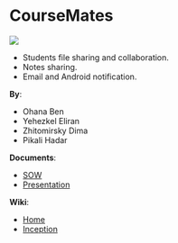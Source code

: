 CourseMates
===========

<p style="image align: left"><img src="https://github.com/CourseMates/CourseMates/blob/master/Images/CourseMate.gif?raw=true"/></p>

* Students file sharing and collaboration.
* Notes sharing.
* Email and Android notification.

__By__:
* Ohana Ben
* Yehezkel Eliran 
* Zhitomirsky Dima
* Pikali Hadar

__Documents__:
* [SOW](https://github.com/CourseMates/CourseMates/blob/master/Files/SOW+%D7%A4%D7%A8%D7%95%D7%99%D7%99%D7%A7%D7%98.docx?raw=true)
* [Presentation](https://github.com/CourseMates/CourseMates/blob/master/Files/CourseMates_Project.pptx?raw=true)

__Wiki__:
* [Home](https://github.com/CourseMates/CourseMates/wiki)
* [Inception](https://github.com/CourseMates/CourseMates/wiki/Inception)
